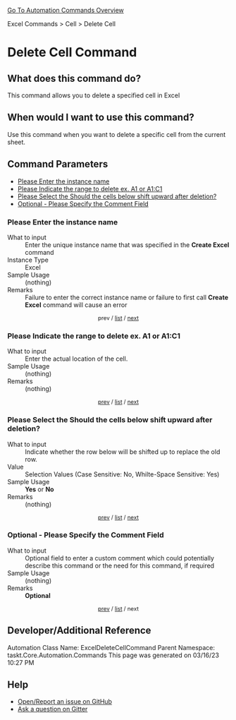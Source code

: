 <!--TITLE: Delete Cell Command -->
<!-- SUBTITLE: a command in the Excel Commands group. -->
[Go To Automation Commands Overview](/automation-commands.md)


Excel Commands &gt; Cell &gt; Delete Cell


# Delete Cell Command


## What does this command do?
This command allows you to delete a specified cell in Excel


## When would I want to use this command?
Use this command when you want to delete a specific cell from the current sheet.


<a id="param_list"></a>
## Command Parameters
- [Please Enter the instance name](#param_0)
- [Please Indicate the range to delete ex. A1 or A1:C1](#param_1)
- [Please Select the Should the cells below shift upward after deletion?](#param_2)
- [Optional - Please Specify the Comment Field](#param_3)


<a id="param_0"></a>
### Please Enter the instance name


<dl>
<dt>What to input</dt><dd>Enter the unique instance name that was specified in the <strong>Create Excel</strong> command</dd>
<dt>Instance Type</dt><dd>Excel</dd>
<dt>Sample Usage</dt><dd>(nothing)</dd>
<dt>Remarks</dt><dd>Failure to enter the correct instance name or failure to first call <strong>Create Excel</strong> command will cause an error</dd>
</dl>




<div style="font-size: 90%; text-align: center">


prev / [list](#param_list) / [next](#param_1)


</div>


<a id="param_1"></a>
### Please Indicate the range to delete ex. A1 or A1:C1


<dl>
<dt>What to input</dt><dd>Enter the actual location of the cell.</dd>
<dt>Sample Usage</dt><dd>(nothing)</dd>
<dt>Remarks</dt><dd>(nothing)</dd>
</dl>




<div style="font-size: 90%; text-align: center">


[prev](#param_1) / [list](#param_list) / [next](#param_2)


</div>


<a id="param_2"></a>
### Please Select the Should the cells below shift upward after deletion?


<dl>
<dt>What to input</dt><dd>Indicate whether the row below will be shifted up to replace the old row.</dd>
<dt>Value</dt><dd>Selection Values (Case Sensitive: No, Whilte-Space Sensitive: Yes)</dd>
<dt>Sample Usage</dt><dd><strong>Yes</strong> or  <strong>No</strong></dd>
<dt>Remarks</dt><dd>(nothing)</dd>
</dl>




<div style="font-size: 90%; text-align: center">


[prev](#param_2) / [list](#param_list) / [next](#param_3)


</div>


<a id="param_3"></a>
### Optional - Please Specify the Comment Field


<dl>
<dt>What to input</dt><dd>Optional field to enter a custom comment which could potentially describe this command or the need for this command, if required</dd>
<dt>Sample Usage</dt><dd>(nothing)</dd>
<dt>Remarks</dt><dd><strong>Optional</strong><br></dd>
</dl>




<div style="font-size: 90%; text-align: center">


[prev](#param_3) / [list](#param_list) / next


</div>


## Developer/Additional Reference
Automation Class Name: ExcelDeleteCellCommand
Parent Namespace: taskt.Core.Automation.Commands
This page was generated on 03/16/23 10:27 PM


## Help
- [Open/Report an issue on GitHub](https://github.com/rcktrncn/taskt/issues/new)
- [Ask a question on Gitter](https://gitter.im/taskt-rpa/Lobby)
